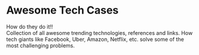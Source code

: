 # Awesome Tech Cases
How do they do it!! 
<br/>
Collection of all awesome trending technologies, references and links. How tech giants like Facebook, Uber,  Amazon, Netflix, etc. solve some of the most challenging problems.
